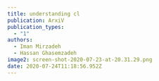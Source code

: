 ```yaml
---
title: understanding cl
publication: ArxiV
publication_types:
  - "1"
authors:
  - Iman Mirzadeh
  - Hassan Ghasemzadeh
image2: screen-shot-2020-07-23-at-20.31.29.png
date: 2020-07-24T11:18:56.952Z
---
```

